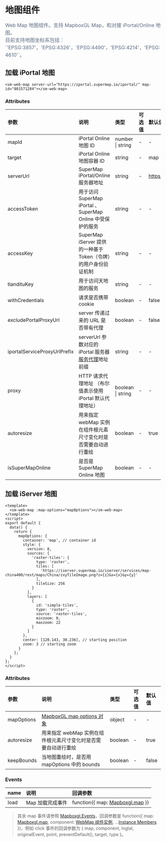 # 地图组件

<p style="font-size: 16px; color: #5e6d82; line-height: 1.5em;">
Web Map 地图组件。支持 MapboxGL Map，和对接 iPortal/Online 地图。<br>
目前支持地图坐标系包括：`'EPSG:3857'，'EPSG:4326'，'EPSG:4490'，'EPSG:4214'，'EPSG:4610'`。
</p>

## 加载 iPortal 地图

<sm-iframe src="https://iclient.supermap.io/examples/component/components_webmap_vue.html"></sm-iframe>

```vue
<sm-web-map server-url="https://iportal.supermap.io/iportal/" map-id="801571284"></sm-web-map>
```

### Attributes

| 参数                         | 说明                                                                                                                                                                                     | 类型              | 可选值 | 默认值                     |
| :--------------------------- | :--------------------------------------------------------------------------------------------------------------------------------------------------------------------------------------- | :---------------- | :----- | :------------------------- |
| mapId                        | iPortal Online 地图 ID                                                                                                                                                                   | number \| string  | -      | -                          |
| target                       | iPortal Online 地图容器 ID                                                                                                                                                               | string            | -      | map                        |
| serverUrl                    | SuperMap iPortal/Online 服务器地址                                                                                                                                                       | string            | -      | https://www.supermapol.com |
| accessToken                  | 用于访问 SuperMap iPortal 、SuperMap Online 中受保护的服务                                                                                                                               | string            | -      | -                          |
| accessKey                    | SuperMap iServer 提供的一种基于 Token（令牌）的用户身份验证机制                                                                                                                          | string            | -      | -                          |
| tiandituKey                  | 用于访问天地图的服务                                                                                                                                                                     | string            | -      | -                          |
| withCredentials              | 请求是否携带 cookie                                                                                                                                                                      | boolean           | -      | false                      |
| excludePortalProxyUrl        | server 传递过来的 URL 是否带有代理                                                                                                                                                       | boolean           | -      | false                      |
| iportalServiceProxyUrlPrefix | serverUrl 参数对应的 iPortal 服务器[服务代理](https://iportal.supermap.io/iportal/help/html/zh/iP/iportal_management/Portal_config/serviceProxy_config/Service_Proxy_Config.htm)地址前缀 | string            | -      | -                          |
| proxy                        | HTTP 请求代理地址 （布尔值表示使用 iPortal 默认代理地址）                                                                                                                                | boolean \| string | -      | -                          |
| autoresize                   | 用来指定 webMap 实例在组件根元素尺寸变化时是否需要自动进行重绘                                                                                                                           | boolean           | -      | true                       |
| isSuperMapOnline             | 是否是 SuperMap Online 地图                                                                                                                                                              | boolean           | -      | -                          |

## 加载 iServer 地图

<sm-iframe src="https://iclient.supermap.io/examples/component/components_map_vue.html"></sm-iframe>

```vue
<template>
  <sm-web-map :map-options="mapOptions"></sm-web-map>
</template>
<script>
export default {
  data() {
    return {
      mapOptions: {
        container: 'map', // container id
        style: {
          version: 8,
          sources: {
            'raster-tiles': {
              type: 'raster',
              tiles: [
                'https://iserver.supermap.io/iserver/services/map-china400/rest/maps/China/zxyTileImage.png?z={z}&x={x}&y={y}'
              ],
              tileSize: 256
            }
          },
          layers: [
            {
              id: 'simple-tiles',
              type: 'raster',
              source: 'raster-tiles',
              minzoom: 0,
              maxzoom: 22
            }
          ]
        },
        center: [120.143, 30.236], // starting position
        zoom: 3 // starting zoom
      }
    };
  }
};
</script>
```

### Attributes

| 参数       | 说明                                                                       | 类型    | 可选值 | 默认值 |
| :--------- | :------------------------------------------------------------------------- | :------ | :----- | :----- |
| mapOptions | [MapboxGL map options 对象](https://docs.mapbox.com/mapbox-gl-js/api/#map) | object  | -      | -      |
| autoresize | 用来指定 webMap 实例在组件根元素尺寸变化时是否需要自动进行重绘             | boolean | -      | true   |
| keepBounds | 当地图重绘时，是否用 mapOptions 中的 bounds                                | boolean | -      | false  |

<!-- ## 子组件

```vue
<sm-web-map
  server-url="https://iportal.supermap.io/iportal/"
  map-id="801571284"
  :layerList-control="{ show: true, position: 'top-left' }"
></sm-web-map>
```

### Attributes

| 参数             | 说明         | 类型   | 可选值 | 默认值 |
| :--------------- | :----------- | :----- | :----- | :----- |
| panControl       | 位移组件     | Object | -      | -      |
| scaleControl     | 比例尺组件   | Object | -      | -      |
| zoomControl      | 缩放组件     | Object | -      | -      |
| miniMapControl   | 鹰眼组件     | Object | -      | -      |
| layerListControl | 图层列表组件 | Object | -      | -      |
| measureControl   | 量算组件     | Object | -      | -      |
| legendControl    | 图例组件     | Object | -      | -      |

#### 子组件共用参数

::: tip
其它子组件参数请参照地图控件分类
:::

| 参数       | 说明     | 类型    | 可选值 | 默认值 |
| :--------- | :------- | :------ | :----- | :----- |
| show       | 是否显示 | boolean | -      | false  |
| position   | 显示位置 | boolean | -      | -      |
| background | 背景颜色 | string  | -      | -      |
| textColor  | 字体颜色 | string  | -      | -      | -->

### Events

| name | 说明             | 回调参数                                                                         |
| :--- | :--------------- | :------------------------------------------------------------------------------- |
| load | Map 加载完成事件 | function({ map: [Mapboxgl.map](https://docs.mapbox.com/mapbox-gl-js/api/#map) }) |

> 其余 map 事件请参照 [Mapboxgl.Events](https://docs.mapbox.com/mapbox-gl-js/api/map/#map-events)，回调参数是 function({ map: [Mapboxgl.map](https://docs.mapbox.com/mapbox-gl-js/api/#map), component: [WebMap 组件实例](#地图组件), ...[Instance Members](https://docs.mapbox.com/mapbox-gl-js/api/events/#mapmouseevent) })，例如 click 事件的回调参数为 { map, component, lnglat, originalEvent, point, preventDefault(), target, type }。

